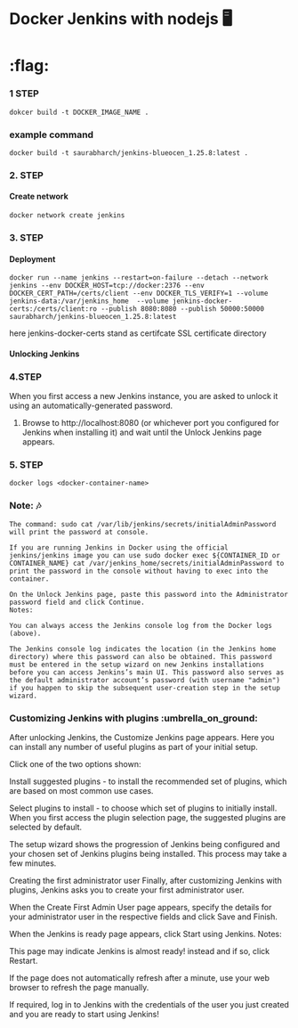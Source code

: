 # Docker Jenkins with nodejs :desktop_computer:

# :flag:
### 1 STEP
```shell
dokcer build -t DOCKER_IMAGE_NAME .
```

### example command

```shell
docker build -t saurabharch/jenkins-blueocen_1.25.8:latest .
```

### 2. STEP
#### Create network

```shell
docker network create jenkins
```

### 3. STEP
#### Deployment

```shell
docker run --name jenkins --restart=on-failure --detach --network jenkins --env DOCKER_HOST=tcp://docker:2376 --env DOCKER_CERT_PATH=/certs/client --env DOCKER_TLS_VERIFY=1 --volume jenkins-data:/var/jenkins_home  --volume jenkins-docker-certs:/certs/client:ro --publish 8080:8080 --publish 50000:50000 saurabharch/jenkins-blueocen_1.25.8:latest
```

here jenkins-docker-certs stand as certifcate SSL certificate directory

#### Unlocking Jenkins
### 4.STEP

When you first access a new Jenkins instance, you are asked to unlock it using an automatically-generated password.

1. Browse to http://localhost:8080 (or whichever port you configured for Jenkins when installing it) and wait until the Unlock Jenkins page appears.

### 5. STEP

```shell
docker logs <docker-container-name>
```

###  Note: :notes:

    The command: sudo cat /var/lib/jenkins/secrets/initialAdminPassword will print the password at console.
    
    If you are running Jenkins in Docker using the official jenkins/jenkins image you can use sudo docker exec ${CONTAINER_ID or CONTAINER_NAME} cat /var/jenkins_home/secrets/initialAdminPassword to print the password in the console without having to exec into the container.

    On the Unlock Jenkins page, paste this password into the Administrator password field and click Continue.
    Notes:
    
    You can always access the Jenkins console log from the Docker logs (above).
    
    The Jenkins console log indicates the location (in the Jenkins home directory) where this password can also be obtained. This password must be entered in the setup wizard on new Jenkins installations before you can access Jenkins’s main UI. This password also serves as the default administrator account’s password (with username "admin") if you happen to skip the subsequent user-creation step in the setup wizard.

### Customizing Jenkins with plugins :umbrella_on_ground: 
After unlocking Jenkins, the Customize Jenkins page appears. Here you can install any number of useful plugins as part of your initial setup.

Click one of the two options shown:

Install suggested plugins - to install the recommended set of plugins, which are based on most common use cases.

Select plugins to install - to choose which set of plugins to initially install. When you first access the plugin selection page, the suggested plugins are selected by default.

The setup wizard shows the progression of Jenkins being configured and your chosen set of Jenkins plugins being installed. This process may take a few minutes.

Creating the first administrator user
Finally, after customizing Jenkins with plugins, Jenkins asks you to create your first administrator user.

When the Create First Admin User page appears, specify the details for your administrator user in the respective fields and click Save and Finish.

When the Jenkins is ready page appears, click Start using Jenkins.
Notes:

This page may indicate Jenkins is almost ready! instead and if so, click Restart.

If the page does not automatically refresh after a minute, use your web browser to refresh the page manually.

If required, log in to Jenkins with the credentials of the user you just created and you are ready to start using Jenkins!

